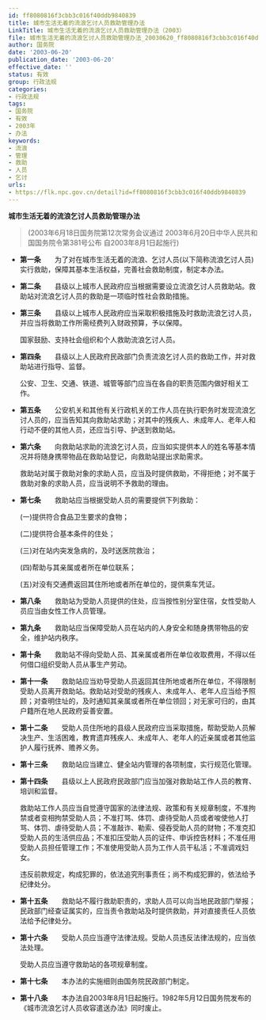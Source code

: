 ```yaml
---
id: ff8080816f3cbb3c016f40ddb9840839
title: 城市生活无着的流浪乞讨人员救助管理办法
LinkTitle: 城市生活无着的流浪乞讨人员救助管理办法（2003）
file: 城市生活无着的流浪乞讨人员救助管理办法_20030620_ff8080816f3cbb3c016f40ddb9840839.docx
author: 国务院
date: '2003-06-20'
publication_date: '2003-06-20'
effective_date: ''
status: 有效
group: 行政法规
categories:
- 行政法规
tags:
- 国务院
- 有效
- 2003年
- 办法
keywords:
- 流浪
- 管理
- 救助
- 人员
- 乞讨
urls:
- https://flk.npc.gov.cn/detail?id=ff8080816f3cbb3c016f40ddb9840839
---
```


**城市生活无着的流浪乞讨人员救助管理办法**

> (2003年6月18日国务院第12次常务会议通过 2003年6月20日中华人民共和国国务院令第381号公布 自2003年8月1日起施行)

- **第一条**　　为了对在城市生活无着的流浪、乞讨人员(以下简称流浪乞讨人员)实行救助，保障其基本生活权益，完善社会救助制度，制定本办法。

- **第二条**　　县级以上城市人民政府应当根据需要设立流浪乞讨人员救助站。救助站对流浪乞讨人员的救助是一项临时性社会救助措施。

- **第三条**　　县级以上城市人民政府应当采取积极措施及时救助流浪乞讨人员，并应当将救助工作所需经费列入财政预算，予以保障。

  国家鼓励、支持社会组织和个人救助流浪乞讨人员。

- **第四条**　　县级以上人民政府民政部门负责流浪乞讨人员的救助工作，并对救助站进行指导、监督。

  公安、卫生、交通、铁道、城管等部门应当在各自的职责范围内做好相关工作。

- **第五条**　　公安机关和其他有关行政机关的工作人员在执行职务时发现流浪乞讨人员的，应当告知其向救助站求助；对其中的残疾人、未成年人、老年人和行动不便的其他人员，还应当引导、护送到救助站。

- **第六条**　　向救助站求助的流浪乞讨人员，应当如实提供本人的姓名等基本情况并将随身携带物品在救助站登记，向救助站提出求助需求。

  救助站对属于救助对象的求助人员，应当及时提供救助，不得拒绝；对不属于救助对象的求助人员，应当说明不予救助的理由。

- **第七条**　　救助站应当根据受助人员的需要提供下列救助：

  (一)提供符合食品卫生要求的食物；

  (二)提供符合基本条件的住处；

  (三)对在站内突发急病的，及时送医院救治；

  (四)帮助与其亲属或者所在单位联系；

  (五)对没有交通费返回其住所地或者所在单位的，提供乘车凭证。

- **第八条**　　救助站为受助人员提供的住处，应当按性别分室住宿，女性受助人员应当由女性工作人员管理。

- **第九条**　　救助站应当保障受助人员在站内的人身安全和随身携带物品的安全，维护站内秩序。

- **第十条**　　救助站不得向受助人员、其亲属或者所在单位收取费用，不得以任何借口组织受助人员从事生产劳动。

- **第十一条**　　救助站应当劝导受助人员返回其住所地或者所在单位，不得限制受助人员离开救助站。救助站对受助的残疾人、未成年人、老年人应当给予照顾；对查明住址的，及时通知其亲属或者所在单位领回；对无家可归的，由其户籍所在地人民政府妥善安置。

- **第十二条**　　受助人员住所地的县级人民政府应当采取措施，帮助受助人员解决生产、生活困难，教育遗弃残疾人、未成年人、老年人的近亲属或者其他监护人履行抚养、赡养义务。

- **第十三条**　　救助站应当建立、健全站内管理的各项制度，实行规范化管理。

- **第十四条**　　县级以上人民政府民政部门应当加强对救助站工作人员的教育、培训和监督。

  救助站工作人员应当自觉遵守国家的法律法规、政策和有关规章制度，不准拘禁或者变相拘禁受助人员；不准打骂、体罚、虐待受助人员或者唆使他人打骂、体罚、虐待受助人员；不准敲诈、勒索、侵吞受助人员的财物；不准克扣受助人员的生活供应品；不准扣压受助人员的证件、申诉控告材料；不准任用受助人员担任管理工作；不准使用受助人员为工作人员干私活；不准调戏妇女。

  违反前款规定，构成犯罪的，依法追究刑事责任；尚不构成犯罪的，依法给予纪律处分。

- **第十五条**　　救助站不履行救助职责的，求助人员可以向当地民政部门举报；民政部门经查证属实的，应当责令救助站及时提供救助，并对直接责任人员依法给予纪律处分。

- **第十六条**　　受助人员应当遵守法律法规。受助人员违反法律法规的，应当依法处理。

  受助人员应当遵守救助站的各项规章制度。

- **第十七条**　　本办法的实施细则由国务院民政部门制定。

- **第十八条**　　本办法自2003年8月1日起施行。1982年5月12日国务院发布的《城市流浪乞讨人员收容遣送办法》同时废止。
